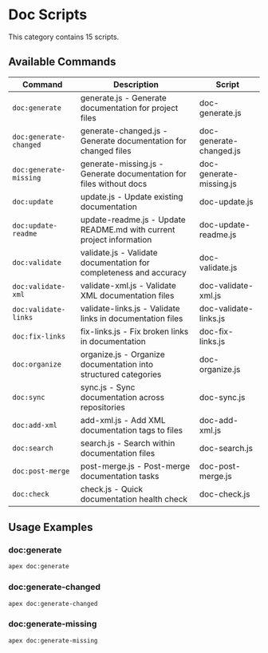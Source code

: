 # Doc Scripts

This category contains 15 scripts.

## Available Commands

| Command | Description | Script |
|---------|-------------|--------|
| `doc:generate` | generate.js - Generate documentation for project files | doc-generate.js |
| `doc:generate-changed` | generate-changed.js - Generate documentation for changed files | doc-generate-changed.js |
| `doc:generate-missing` | generate-missing.js - Generate documentation for files without docs | doc-generate-missing.js |
| `doc:update` | update.js - Update existing documentation | doc-update.js |
| `doc:update-readme` | update-readme.js - Update README.md with current project information | doc-update-readme.js |
| `doc:validate` | validate.js - Validate documentation for completeness and accuracy | doc-validate.js |
| `doc:validate-xml` | validate-xml.js - Validate XML documentation files | doc-validate-xml.js |
| `doc:validate-links` | validate-links.js - Validate links in documentation files | doc-validate-links.js |
| `doc:fix-links` | fix-links.js - Fix broken links in documentation | doc-fix-links.js |
| `doc:organize` | organize.js - Organize documentation into structured categories | doc-organize.js |
| `doc:sync` | sync.js - Sync documentation across repositories | doc-sync.js |
| `doc:add-xml` | add-xml.js - Add XML documentation tags to files | doc-add-xml.js |
| `doc:search` | search.js - Search within documentation files | doc-search.js |
| `doc:post-merge` | post-merge.js - Post-merge documentation tasks | doc-post-merge.js |
| `doc:check` | check.js - Quick documentation health check | doc-check.js |

## Usage Examples

### doc:generate

```bash
apex doc:generate
```

### doc:generate-changed

```bash
apex doc:generate-changed
```

### doc:generate-missing

```bash
apex doc:generate-missing
```

